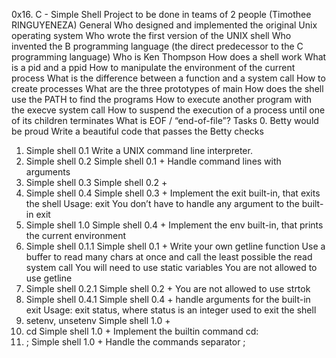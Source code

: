 0x16. C - Simple Shell
Project to be done in teams of 2 people (Timothee RINGUYENEZA)
General
Who designed and implemented the original Unix operating system
Who wrote the first version of the UNIX shell
Who invented the B programming language (the direct predecessor to the C programming language)
Who is Ken Thompson
How does a shell work
What is a pid and a ppid
How to manipulate the environment of the current process
What is the difference between a function and a system call
How to create processes
What are the three prototypes of main
How does the shell use the PATH to find the programs
How to execute another program with the execve system call
How to suspend the execution of a process until one of its children terminates
What is EOF / “end-of-file”?
Tasks
0. Betty would be proud
  Write a beautiful code that passes the Betty checks
1. Simple shell 0.1
  Write a UNIX command line interpreter.
2. Simple shell 0.2
  Simple shell 0.1 +
     Handle command lines with arguments
3. Simple shell 0.3
  Simple shell 0.2 +
4. Simple shell 0.4
  Simple shell 0.3 +
  Implement the exit built-in, that exits the shell
Usage: exit
You don’t have to handle any argument to the built-in exit
5. Simple shell 1.0
  Simple shell 0.4 +
Implement the env built-in, that prints the current environment
6. Simple shell 0.1.1
  Simple shell 0.1 +
Write your own getline function
Use a buffer to read many chars at once and call the least possible the read system call
You will need to use static variables
You are not allowed to use getline
7. Simple shell 0.2.1
  Simple shell 0.2 +
You are not allowed to use strtok
8. Simple shell 0.4.1
  Simple shell 0.4 +
handle arguments for the built-in exit
Usage: exit status, where status is an integer used to exit the shell
9. setenv, unsetenv
  Simple shell 1.0 +
10. cd
  Simple shell 1.0 +
Implement the builtin command cd:
11. ;
Simple shell 1.0 +
Handle the commands separator ;
